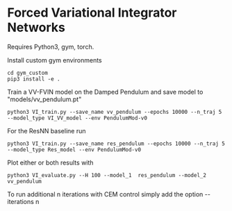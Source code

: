 # Forced Variational Integrator Networks

Requires Python3, gym, torch.

Install custom gym environments
```
cd gym_custom
pip3 install -e .
```

Train a VV-FVIN model on the Damped Pendulum and save model to
"models/vv_pendulum.pt"
```
python3 VI_train.py --save_name vv_pendulum --epochs 10000 --n_traj 5
--model_type VI_VV_model --env PendulumMod-v0
```
For the ResNN baseline run
```
python3 VI_train.py --save_name res_pendulum --epochs 10000 --n_traj 5
--model_type Res_model --env PendulumMod-v0
```

Plot either or both results with
```
python3 VI_evaluate.py --H 100 --model_1  res_pendulum --model_2 vv_pendulum
```

To run additional n iterations with CEM control simply add the option --iterations n

